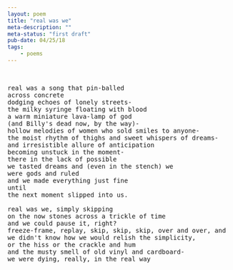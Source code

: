 ```yaml
---
layout: poem
title: "real was we"
meta-description: ""
meta-status: "first draft"
pub-date: 04/25/18
tags: 
    - poems
---
```

<pre class="stanza">


real was a song that pin-balled 
across concrete 
dodging echoes of lonely streets-
the milky syringe floating with blood 
a warm miniature lava-lamp of god 
(and Billy's dead now, by the way)-
hollow melodies of women who sold smiles to anyone-
the moist rhythm of thighs and sweet whispers of dreams-
and irresistible allure of anticipation
becoming unstuck in the moment-
there in the lack of possible 
we tasted dreams and (even in the stench) we
were gods and ruled
and we made everything just fine
until 
the next moment slipped into us.

real was we, simply skipping 
on the now stones across a trickle of time
and we could pause it, right?
freeze-frame, replay, skip, skip, skip, over and over, and
we didn't know how we would relish the simplicity, 
or the hiss or the crackle and hum 
and the musty smell of old vinyl and cardboard-
we were dying, really, in the real way


</pre>







